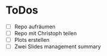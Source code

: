# ToDos
 - [ ] Repo aufräumen
 - [ ] Repo mit Christoph teilen
 - [ ] Plots erstellen 
 - [ ] Zwei Slides management summary 